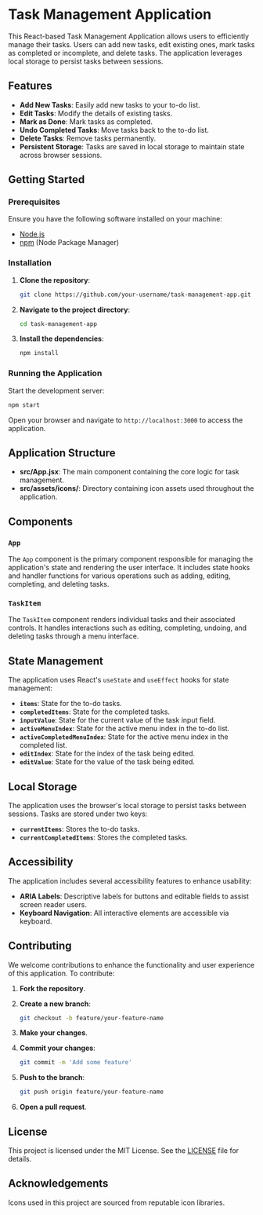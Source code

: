 # Task Management Application

This React-based Task Management Application allows users to efficiently manage their tasks. Users can add new tasks, edit existing ones, mark tasks as completed or incomplete, and delete tasks. The application leverages local storage to persist tasks between sessions.

## Features

- **Add New Tasks**: Easily add new tasks to your to-do list.
- **Edit Tasks**: Modify the details of existing tasks.
- **Mark as Done**: Mark tasks as completed.
- **Undo Completed Tasks**: Move tasks back to the to-do list.
- **Delete Tasks**: Remove tasks permanently.
- **Persistent Storage**: Tasks are saved in local storage to maintain state across browser sessions.

## Getting Started

### Prerequisites

Ensure you have the following software installed on your machine:

- [Node.js](https://nodejs.org/)
- [npm](https://www.npmjs.com/) (Node Package Manager)

### Installation

1. **Clone the repository**:

   ```bash
   git clone https://github.com/your-username/task-management-app.git
   ```

2. **Navigate to the project directory**:
   ```bash
   cd task-management-app
   ```
3. **Install the dependencies**:
   ```bash
   npm install
   ```

### Running the Application

Start the development server:

```bash
npm start
```

Open your browser and navigate to `http://localhost:3000` to access the application.

## Application Structure

- **src/App.jsx**: The main component containing the core logic for task management.
- **src/assets/icons/**: Directory containing icon assets used throughout the application.

## Components

### `App`

The `App` component is the primary component responsible for managing the application's state and rendering the user interface. It includes state hooks and handler functions for various operations such as adding, editing, completing, and deleting tasks.

### `TaskItem`

The `TaskItem` component renders individual tasks and their associated controls. It handles interactions such as editing, completing, undoing, and deleting tasks through a menu interface.

## State Management

The application uses React's `useState` and `useEffect` hooks for state management:

- **`items`**: State for the to-do tasks.
- **`completedItems`**: State for the completed tasks.
- **`inputValue`**: State for the current value of the task input field.
- **`activeMenuIndex`**: State for the active menu index in the to-do list.
- **`activeCompletedMenuIndex`**: State for the active menu index in the completed list.
- **`editIndex`**: State for the index of the task being edited.
- **`editValue`**: State for the value of the task being edited.

## Local Storage

The application uses the browser's local storage to persist tasks between sessions. Tasks are stored under two keys:

- **`currentItems`**: Stores the to-do tasks.
- **`currentCompletedItems`**: Stores the completed tasks.

## Accessibility

The application includes several accessibility features to enhance usability:

- **ARIA Labels**: Descriptive labels for buttons and editable fields to assist screen reader users.
- **Keyboard Navigation**: All interactive elements are accessible via keyboard.

## Contributing

We welcome contributions to enhance the functionality and user experience of this application. To contribute:

1. **Fork the repository**.
2. **Create a new branch**:
   ```bash
   git checkout -b feature/your-feature-name
   ```
3. **Make your changes**.
4. **Commit your changes**:

   ```bash
   git commit -m 'Add some feature'
   ```

5. **Push to the branch**:

   ```bash
   git push origin feature/your-feature-name
   ```

6. **Open a pull request**.

## License

This project is licensed under the MIT License. See the [LICENSE](LICENSE) file for details.

## Acknowledgements

Icons used in this project are sourced from reputable icon libraries.
